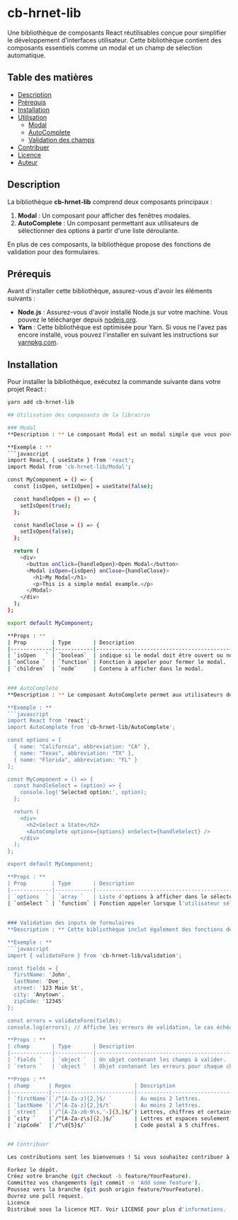 # cb-hrnet-lib

Une bibliothèque de composants React réutilisables conçue pour simplifier le développement d'interfaces utilisateur. Cette bibliothèque contient des composants essentiels comme un modal et un champ de sélection automatique.

## Table des matières

- [Description](#description)
- [Prérequis](#prérequis)
- [Installation](#installation)
- [Utilisation](#utilisation)
  - [Modal](#modal)
  - [AutoComplete](#autocomplete)
  - [Validation des champs](#validation-des-champs)
- [Contribuer](#contribuer)
- [Licence](#licence)
- [Auteur](#auteur)

## Description

La bibliothèque **cb-hrnet-lib** comprend deux composants principaux :

1. **Modal** : Un composant pour afficher des fenêtres modales.
2. **AutoComplete** : Un composant permettant aux utilisateurs de sélectionner des options à partir d'une liste déroulante.

En plus de ces composants, la bibliothèque propose des fonctions de validation pour des formulaires.

## Prérequis

Avant d'installer cette bibliothèque, assurez-vous d'avoir les éléments suivants :

- **Node.js** : Assurez-vous d'avoir installé Node.js sur votre machine. Vous pouvez le télécharger depuis [nodejs.org](https://nodejs.org/).
- **Yarn** : Cette bibliothèque est optimisée pour Yarn. Si vous ne l'avez pas encore installé, vous pouvez l'installer en suivant les instructions sur [yarnpkg.com](https://classic.yarnpkg.com/en/docs/install).

## Installation

Pour installer la bibliothèque, exécutez la commande suivante dans votre projet React :

```bash
yarn add cb-hrnet-lib   

## Utilisation des composants de la librairie    

### Modal    
**Description : ** Le composant Modal est un modal simple que vous pouvez utiliser pour afficher des informations ou des formulaires.

**Exemple : **
```javascript
import React, { useState } from 'react';
import Modal from 'cb-hrnet-lib/Modal';

const MyComponent = () => {
  const [isOpen, setIsOpen] = useState(false);

  const handleOpen = () => {
    setIsOpen(true);
  };

  const handleClose = () => {
    setIsOpen(false);
  };

  return (
    <div>
      <button onClick={handleOpen}>Open Modal</button>
      <Modal isOpen={isOpen} onClose={handleClose}>
        <h1>My Modal</h1>
        <p>This is a simple modal example.</p>
      </Modal>
    </div>
  );
};

export default MyComponent;    

**Props : ** 
| Prop        | Type       | Description                                    |
|-------------|------------|------------------------------------------------|
| `isOpen   ` | `boolean`  | indique si le modal doit être ouvert ou non.   |
| `onClose `  | `function` | Fonction à appeler pour fermer le modal.       |
| `children`  | `node`     | Contenu à afficher dans le modal.              |
    

### AutoComplete    
**Description : ** Le composant AutoComplete permet aux utilisateurs de sélectionner une option parmi une liste d'options.    

**Exemple : **    
```javascript
import React from 'react';
import AutoComplete from 'cb-hrnet-lib/AutoComplete';

const options = [
  { name: "California", abbreviation: "CA" },
  { name: "Texas", abbreviation: "TX" },
  { name: "Florida", abbreviation: "FL" }
];

const MyComponent = () => {
  const handleSelect = (option) => {
    console.log('Selected option:', option);
  };

  return (
    <div>
      <h2>Select a State</h2>
      <AutoComplete options={options} onSelect={handleSelect} />
    </div>
  );
};

export default MyComponent;    

**Props : **     
| Prop        | Type       | Description                                               |
|-------------|------------|-----------------------------------------------------------|
| `options  ` | `array `   | Liste d'options à afficher dans le sélecteur.             |
| `onSelect ` | `function` | Fonction appeler lorsque l'utilisateur sélectionne option.|
    
        
### Validation des inputs de formulaires    
**Description : ** Cette bibliothèque inclut également des fonctions de validation pour les champs de formulaire. Vous pouvez valider des champs comme le prénom, le nom, la rue, la ville et le code postal.    

**Exemple : **    
```javascript
import { validateForm } from 'cb-hrnet-lib/validation';

const fields = {
  firstName: 'John',
  lastName: 'Doe',
  street: '123 Main St',
  city: 'Anytown',
  zipCode: '12345'
};

const errors = validateForm(fields);
console.log(errors); // Affiche les erreurs de validation, le cas échéant.    

**Props : **     
| champ       | Type       | Description                                    |
|-------------|------------|------------------------------------------------|
| `fields `   | `object `  | Un objet contenant les champs à valider.       |
| `return `   | `object `  | Objet contenant les erreurs pour chaque champ. |

**Props : ** 
| champ      | Regex                    | Description                  |
|------------|--------------------------|------------------------------|
| `firstName`|`/^[A-Za-z]{2,}$/ `       | Au moins 2 lettres.          |
| `lastName `|`/^[A-Za-z]{2,}$/t`       | Au moins 2 lettres.          |
| `street`   |`/^[A-Za-z0-9\s,'-]{3,}$/`| Lettres, chiffres et certains caractères spéciaux.|
| `city `    |`/^[A-Za-z\s]{2,}$/`      | Lettres et espaces seulement.|
| `zipCode`  |`/^\d{5}$/`               | Code postal à 5 chiffres.    |


## Contribuer    

Les contributions sont les bienvenues ! Si vous souhaitez contribuer à ce projet, veuillez suivre les étapes suivantes :

Forkez le dépôt.
Créez votre branche (git checkout -b feature/YourFeature).
Committez vos changements (git commit -m 'Add some feature').
Poussez vers la branche (git push origin feature/YourFeature).
Ouvrez une pull request.
Licence
Distribué sous la licence MIT. Voir LICENSE pour plus d'informations.